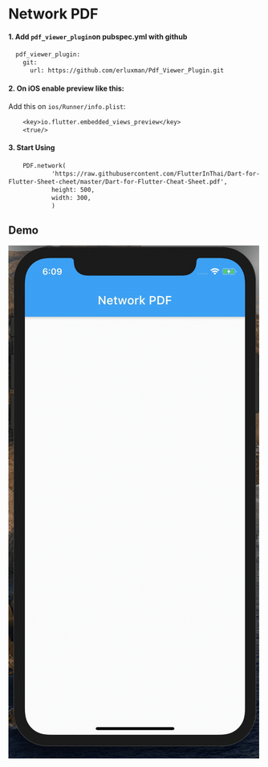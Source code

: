 # Network PDF

#### 1. Add `pdf_viewer_plugin`on pubspec.yml with github

      pdf_viewer_plugin:
        git:
          url: https://github.com/erluxman/Pdf_Viewer_Plugin.git

#### 2. On iOS enable preview like this:

Add this on `ios/Runner/info.plist`:

        <key>io.flutter.embedded_views_preview</key>
        <true/>

#### 3. Start Using

        PDF.network(
                'https://raw.githubusercontent.com/FlutterInThai/Dart-for-Flutter-Sheet-cheet/master/Dart-for-Flutter-Cheat-Sheet.pdf',
                height: 500,
                width: 300,
                )
                
## Demo
            
![demo](art/network_pdf.gif)